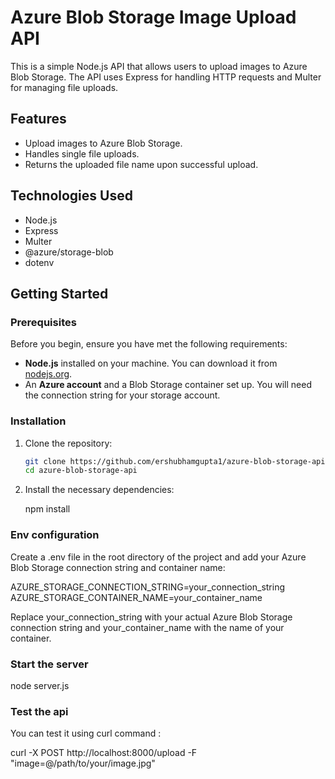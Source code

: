 # Azure Blob Storage Image Upload API

This is a simple Node.js API that allows users to upload images to Azure Blob Storage. The API uses Express for handling HTTP requests and Multer for managing file uploads.

## Features

- Upload images to Azure Blob Storage.
- Handles single file uploads.
- Returns the uploaded file name upon successful upload.

## Technologies Used

- Node.js
- Express
- Multer
- @azure/storage-blob
- dotenv

## Getting Started

### Prerequisites

Before you begin, ensure you have met the following requirements:

- **Node.js** installed on your machine. You can download it from [nodejs.org](https://nodejs.org/).
- An **Azure account** and a Blob Storage container set up. You will need the connection string for your storage account.

### Installation

1. Clone the repository:

   ```bash
   git clone https://github.com/ershubhamgupta1/azure-blob-storage-api
   cd azure-blob-storage-api


2) Install the necessary dependencies:
    
    npm install

### Env configuration

Create a .env file in the root directory of the project and add your Azure Blob Storage connection string and container name:

AZURE_STORAGE_CONNECTION_STRING=your_connection_string
AZURE_STORAGE_CONTAINER_NAME=your_container_name

Replace your_connection_string with your actual Azure Blob Storage connection string and your_container_name with the name of your container.

### Start the server

node server.js



### Test the api 

You can test it using curl command : 

curl -X POST http://localhost:8000/upload -F "image=@/path/to/your/image.jpg"